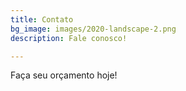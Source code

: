 ```yaml
---
title: Contato
bg_image: images/2020-landscape-2.png
description: Fale conosco!

---
```

Faça seu orçamento hoje!